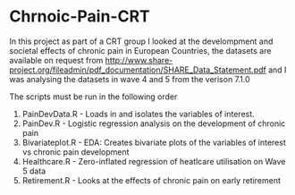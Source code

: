 # Chrnoic-Pain-CRT

In this project as part of a CRT group I looked at the develompment and societal effects of chronic pain in European Countries, the datasets are available on request from http://www.share-project.org/fileadmin/pdf_documentation/SHARE_Data_Statement.pdf and I was analysing the datasets in wave 4 and 5 from the verison 7.1.0

The scripts must be run in the following order
1. PainDevData.R    - Loads in and isolates the variables of interest.
2. PainDev.R        - Logistic regression analysis on the development of chronic pain
3. Bivariateplot.R  - EDA: Creates bivariate plots of the variables of interest vs chronic pain development 
4. Healthcare.R     - Zero-inflated regression of heatlcare utilisation on Wave 5 data
5. Retirement.R     - Looks at the effects of chronic pain on early retirement
